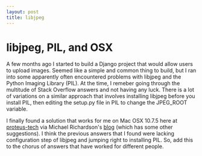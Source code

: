 ```yaml
---
layout: post
title: libjpeg
---
```


libjpeg, PIL, and OSX
=====

A few months ago I started to build a Django project that would allow users to upload images.  Seemed like a simple and common thing to build, but I ran into some apparently often encountered problems with libjpeg and the Python Imaging Library (PIL).  At the time, I remeber going through the multitude of Stack Overflow answers and not having any luck.  There is a lot of variations on a similar approach that involves installing libjpeg before you install PIL, then editing the setup.py file in PIL to change the JPEG_ROOT variable.

I finally found a solution that works for me on Mac OSX 10.7.5 here at [proteus-tech][1] via Michael Richardson's [blog][2] (which has some other suggestions).  I think the previous answers that I found were lacking configuration step of libjpeg and jumping right to installing PIL.  So, add this to the chorus of answers that have worked for different people.


[1]: http://proteus-tech.com/blog/cwt/install-pil-in-snow-leopard/ "proteus tech"
[2]: http://mtrichardson.com/2009/11/pil-libjpeg-snow-leopard-and-missing-_jpeg_resync_to_restart/ "Michael Richardson"